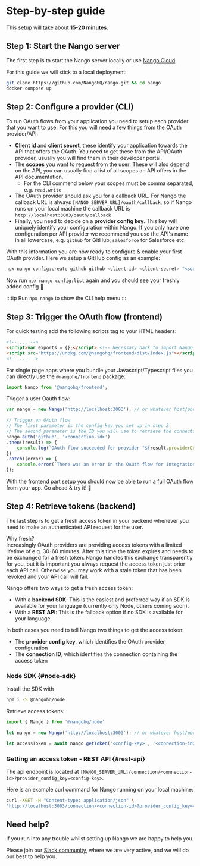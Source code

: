 # Step-by-step guide

This setup will take about **15-20 minutes**.

## Step 1: Start the Nango server
The first step is to start the Nango server locally or use [Nango Cloud](cloud.md).

For this guide we will stick to a local deployment:
```bash
git clone https://github.com/NangoHQ/nango.git && cd nango 
docker compose up
```

## Step 2: Configure a provider (CLI)

To run OAuth flows from your application you need to setup each provider that you want to use. For this you will need a few things from the OAuth provider/API:
- **Client id** and **client secret**, these identify your application towards the API that offers the OAuth. You need to get these from the API/OAuth provider, usually you will find them in their developer portal.
- The **scopes** you want to request from the user: These will also depend on the API, you can usually find a list of all scopes an API offers in the API documentation.
    - For the CLI commend below your scopes must be comma separated, e.g. `read,write`
- The OAuth provider should ask you for a callback URL. For Nango the callback URL is always `[NANGO_SERVER_URL]/oauth/callback`, so if Nango runs on your local machine the callback URL is `http://localhost:3003/oauth/callback`
- Finally, you need to decide on a **provider config key**. This key will uniquely identify your configuration within Nango. If you only have one configuration per API provider we recommend you use the API's name in all lowercase, e.g. `github` for GitHub, `salesforce` for Salesforce etc.

With this information you are now ready to configure & enable your first OAuth provider. Here we setup a GitHub config as an example:
```bash
npx nango config:create github github <client-id> <client-secret> "<scopes>"
```

Now run `npx nango config:list` again and you should see your freshly added config 🎉

:::tip
Run `npx nango` to show the CLI help menu
:::

## Step 3: Trigger the OAuth flow (frontend)

For quick testing add the following scripts tag to your HTML headers: 
```html
<!-- ... -->
<script>var exports = {};</script> <!-- Necessary hack to import Nango's script successfully. -->
<script src="https://unpkg.com/@nangohq/frontend/dist/index.js"></script>
<!-- ... -->
```

For single page apps where you bundle your Javascript/Typescript files you can directly use the `@nangohq/frontend` package:
```ts
import Nango from '@nangohq/frontend';
```

Trigger a user Oauth flow:
```ts
var nango = new Nango('http://localhost:3003'); // or whatever host/port of your Nango server

// Trigger an OAuth flow
// The first parameter is the config key you set up in step 2
// The second parameter is the ID you will use to retrieve the connection (most often the user ID)
nango.auth('github', '<connection-id>')
.then((result) => { 
    console.log(`OAuth flow succeeded for provider "${result.providerConfigKey}" and connection-id "${result.connectionId}"!`);
})
.catch((error) => {
    console.error(`There was an error in the OAuth flow for integration: ${error.message}`);
});
```

With the frontend part setup you should now be able to run a full OAuth flow from your app. Go ahead & try it! 🙌

## Step 4: Retrieve tokens (backend)

The last step is to get a fresh access token in your backend whenever you need to make an authenticated API request for the user.

Why fresh?  
Increasingly OAuth providers are providing access tokens with a limited lifetime of e.g. 30-60 minutes. After this time the token expires and needs to be exchanged for a fresh token. Nango handles this exchange transparently for you, but it is important you always request the access token just prior each API call. Otherwise you may work with a stale token that has been revoked and your API call will fail.

Nango offers two ways to get a fresh access token:
- With a **backend SDK**: This is the easiest and preferred way if an SDK is available for your language (currently only Node, others coming soon).
- With a **REST API**: This is the fallback option if no SDK is available for your language.

In both cases you need to tell Nango two things to get the access token:
- The **provider config key**, which identifies the OAuth provider configuration
- The **connection ID**, which identifies the connection containing the access token

### Node SDK {#node-sdk}
Install the SDK with
```bash
npm i -S @nangohq/node
```

Retrieve access tokens:
```ts
import { Nango } from '@nangohq/node'

let nango = new Nango('http://localhost:3003'); // or whatever host/port of your Nango server

let accessToken = await nango.getToken('<config-key>', '<connection-id>');
```

### Getting an access token - REST API {#rest-api}
The api endpoint is located at `[NANGO_SERVER_URL]/connection/<connection-id>?provider_config_key=<config-key>`.  

Here is an example curl command for Nango running on your local machine:
```bash
curl -XGET -H "Content-type: application/json" \
'http://localhost:3003/connection/<connection-id>?provider_config_key=<config-key>'
```

## Need help?

If you run into any trouble whilst setting up Nango we are happy to help you.

Please join our [Slack community](https://nango.dev/slack), where we are very active, and we will do our best to help you.

